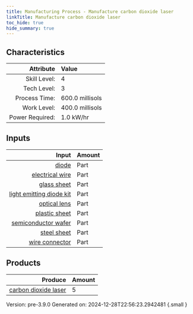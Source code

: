 ```yaml
---
title: Manufacturing Process - Manufacture carbon dioxide laser
linkTitle: Manufacture carbon dioxide laser
toc_hide: true
hide_summary: true
---
```



## Characteristics

| Attribute      | Value |
|--------:|:------|
|Skill Level:|4|
|Tech Level:|3|
|Process Time:|600.0 millisols|
|Work Level:|400.0 millisols|
|Power Required:|1.0 kW/hr|

## Inputs

| Input      | Amount |
|--------:|:------|
|[diode](/docs/definitions/part/diode)|Part|15|
|[electrical wire](/docs/definitions/part/electrical-wire)|Part|1|
|[glass sheet](/docs/definitions/part/glass-sheet)|Part|1|
|[light emitting diode kit](/docs/definitions/part/light-emitting-diode-kit)|Part|5|
|[optical lens](/docs/definitions/part/optical-lens)|Part|10|
|[plastic sheet](/docs/definitions/part/plastic-sheet)|Part|1|
|[semiconductor wafer](/docs/definitions/part/semiconductor-wafer)|Part|1|
|[steel sheet](/docs/definitions/part/steel-sheet)|Part|1|
|[wire connector](/docs/definitions/part/wire-connector)|Part|1|

## Products


| Produce      | Amount |
|--------:|:------|
|[carbon dioxide laser](/docs/definitions/part/carbon-dioxide-laser)|5|


Version: pre-3.9.0 Generated on: 2024-12-28T22:56:23.2942481
{.small }

